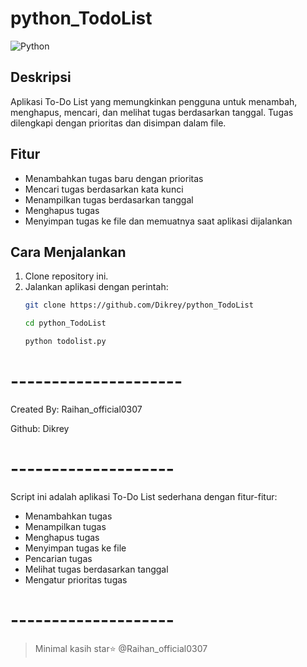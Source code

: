 # python_TodoList
![Python](https://img.shields.io/badge/python-3670A0?style=for-the-badge&logo=python&logoColor=ffdd54)
   
## Deskripsi
Aplikasi To-Do List yang memungkinkan pengguna untuk menambah, menghapus, mencari, dan melihat tugas berdasarkan tanggal. Tugas dilengkapi dengan prioritas dan disimpan dalam file.

## Fitur
- Menambahkan tugas baru dengan prioritas
- Mencari tugas berdasarkan kata kunci
- Menampilkan tugas berdasarkan tanggal
- Menghapus tugas
- Menyimpan tugas ke file dan memuatnya saat aplikasi dijalankan

## Cara Menjalankan
1. Clone repository ini.
2. Jalankan aplikasi dengan perintah:
   ```bash
   git clone https://github.com/Dikrey/python_TodoList
   
   cd python_TodoList
   
   python todolist.py

# ---------------------
 Created By: Raihan_official0307

 Github: Dikrey

# --------------------
 Script ini adalah aplikasi To-Do List sederhana dengan fitur-fitur:
 - Menambahkan tugas
 - Menampilkan tugas
 - Menghapus tugas
 - Menyimpan tugas ke file
 - Pencarian tugas
 - Melihat tugas berdasarkan tanggal
 - Mengatur prioritas tugas
# --------------------

> Minimal kasih star⭐
> @Raihan_official0307
